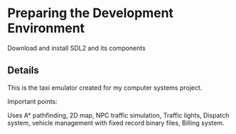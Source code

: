 
# Preparing the Development Environment
Download and install SDL2 and its components

## Details
This is the taxi emulator created for my computer systems project.

Important points:

Uses A* pathfinding,
2D map,
NPC traffic simulation,
Traffic lights,
Dispatch system,
vehicle management with fixed record binary files,
Billing system.
